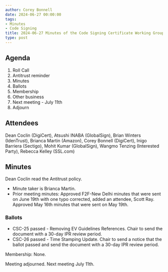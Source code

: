 ```yaml
---
author: Corey Bonnell
date: 2024-06-27 00:00:00
tags:
- Minutes
- Code Signing
title: 2024-06-27 Minutes of the Code Signing Certificate Working Group
type: post
---
```


## Agenda

1. Roll Call
2. Antitrust reminder
3. Minutes
4. Ballots
5. Membership
6. Other business
7. Next meeting - July 11th
8. Adjourn

## Attendees

Dean Coclin (DigiCert), Atsushi INABA (GlobalSign), Brian Winters (IdenTrust), Brianca Martin (Amazon), Corey Bonnell (DigiCert), Inigo Barriera (Sectigo), Mohit Kumar (GlobalSign), Wangmo Tenzing (Interested Party), Rebecca Kelley (SSL.com)

## Minutes

Dean Coclin read the Antitrust policy.

* Minute taker is Brianca Martin.
* Prior meeting minutes: Approved F2F-New Delhi minutes that were sent on June 19th with one typo corrected, added an attendee, Scott Ray. Approved May 16th minutes that were sent on May 19th. 

### Ballots

* CSC-25 passed - Removing EV Guidelines References. Chair to send the document with a 30-day IPR review period.
* CSC-26 passed - Time Stamping Update. Chair to send a notice that the ballot passed and send the document with a 30-day IPR review period.

Membership: None.

Meeting adjourned. Next meeting July 11th.
